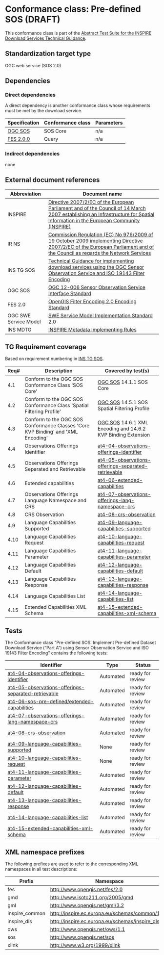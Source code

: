 # Conformance class: Pre-defined SOS (DRAFT)

This conformance class is part of the [Abstract Test Suite for the INSPIRE Download Services Technical Guidance](http://inspire.ec.europa.eu/id/ats/download-service/3.1).

## Standardization target type

OGC web service (SOS 2.0)

## Dependencies

### Direct dependencies

A direct dependency is another conformance class whose requirements must be met by the download service.

| Specification | Conformance class | Parameters | 
| ------------- | ----------------- | ---------- |
| [OGC SOS](#ref_OGC_SOS) | SOS Core | n/a |
| [FES 2.0.0](#ref_FES) | Query | n/a |

### Indirect dependencies

none
 
## External document references

| Abbreviation | Document name                       |
| ------------ | ----------------------------------- |
| INSPIRE <a name="ref_INSPIRE"></a> | [Directive 2007/2/EC of the European Parliament and of the Council of 14 March 2007 establishing an Infrastructure for Spatial Information in the European Community (INSPIRE)](http://eur-lex.europa.eu/legal-content/EN/TXT/PDF/?uri=CELEX:32007L0002&from=EN) |
| IR NS <a name="ref_IR_NS"></a>   | [Commission Regulation (EC) No 976/2009 of 19 October 2009 implementing Directive 2007/2/EC of the European Parliament and of the Council as regards the Network Services](http://eur-lex.europa.eu/legal-content/EN/TXT/PDF/?uri=CELEX:32009R0976&from=EN) |
| INS TG SOS <a name="ref_INS_TG_SOS"></a>   | [Technical Guidance for implementing download services using the OGC Sensor Observation Service and ISO 19143 Filter Encoding](http://inspire.ec.europa.eu/id/document/tg/download-sos/1.0) |
| OGC SOS <a name="ref_OGC_SOS"></a> | [OGC 12-006 Sensor Observation Service Interface Standard](https://portal.opengeospatial.org/files/?artifact_id=47599) |
| FES 2.0 <a name="ref_FES"></a> | [OpenGIS Filter Encoding 2.0 Encoding Standard](http://portal.opengeospatial.org/files/?artifact_id=39968) |
| OGC SWE Service Model | [SWE Service Model Implementation Standard 2.0](http://portal.opengeospatial.org/files/?artifact_id=38476) |
| INS MDTG | [INSPIRE Metadata Implementing Rules](http://inspire.ec.europa.eu/documents/Metadata/MD_IR_and_ISO_20131029.pdf) |

## TG Requirement coverage

Based on requirement numbering in [INS TG SOS](#ref_INS_TG_SOS).

| Req#   | Description                          | Covered by test(s)                 |
| ------ | ------------------------------------ | ---------------------------------- |
| 4.1    | Conform to the OGC SOS Conformance Class 'SOS Core'| [OGC SOS](#ref_OGC_SOS) 14.1.1 SOS Core
| 4.2    | Conform to the OGC SOS Conformance Class 'Spatial Filtering Profile'| [OGC SOS](#ref_OGC_SOS) 14.5.1 SOS Spatial Filtering Profile 
| 4.3    | Conform to the OGC SOS Conformance Classes 'Core KVP Binding' and 'XML Encoding'| [OGC SOS](#ref_OGC_SOS) 14.6.1 XML Encoding and 14.6.2 KVP Binding Extension
| 4.4    | Observations Offerings Identifier | [at4-04-observations-offerings-identifier](./at4-04-observations-offerings-identifier.md)
| 4.5    | Observations Offerings Separated and Retrievable | [at4-05-observations-offerings-separated-retrievable](./at4-05-observations-offerings-separated-retrievable.md)
| 4.6    | Extended capabilities | [at4-06-extended-capabilities](./at4-06-extended-capabilities.md)
| 4.7    | Observations Offerings Language Namespace and CRS | [at4-07-observations-offerings-lang-namespace-crs](./at4-07-observations-offerings-lang-namespace-crs.md)
| 4.8    | CRS Observation | [at4-08-crs-observation](./at4-08-crs-observation.md)
| 4.9    | Language Capabilities Supported | [at4-09-language-capabilities-supported](./at4-09-language-capabilities-supported.md)
| 4.10   | Language Capabilities Request | [at4-10-language-capabilities-request](./at4-10-language-capabilities-request.md)
| 4.11   | Language Capabilities Parameter | [at4-11-language-capabilities-parameter](./at4-11-language-capabilities-parameter.md)
| 4.12   | Language Capabilities Default | [at4-12-language-capabilities-default](./at4-12-language-capabilities-default.md)
| 4.13   | Language Capabilities Response | [at4-13-language-capabilities-response](./at4-13-language-capabilities-response.md)
| 4.14   | Language Capabilities List | [at4-14-language-capabilities-list](./at4-14-language-capabilities-list.md)
| 4.15   | Extended Capabilities XML Schema | [at4-15-extended-capabilities-xml-schema](./at4-15-extended-capabilities-xml-schema.md)

## Tests
The Conformance class "Pre-defined SOS: Implement Pre-defined Dataset Download Service (“Part A”) using Sensor Observation Service and ISO 19143 Filter Encoding" contains the following tests:

| Identifier                                                        | Type   | Status   |
| ----------------------------------------------------------------- | -------- | -------- |
| [at4-04-observations-offerings-identifier](./at4-04-observations-offerings-identifier.md) | Automated | ready for review |
| [at4-05-observations-offerings-separated-retrievable](./at4-05-observations-offerings-separated-retrievable.md) | Automated | ready for review |
| [at4-06-sos-pre-defined/extended-capabilities](./at4-06-sos-pre-defined/extended-capabilities.md) | Automated | ready for review |
| [at4-07-observations-offerings-lang-namespace-crs](./at4-07-observations-offerings-lang-namespace-crs.md) | Automated | ready for review |
| [at4-08-crs-observation](./at4-08-crs-observation.md) | Automated | ready for review |
| [at4-09-language-capabilities-supported](./at4-09-language-capabilities-supported.md) | None | ready for review |
| [at4-10-language-capabilities-request](./at4-10-language-capabilities-request.md) | None | ready for review |
| [at4-11-language-capabilities-parameter](./at4-11-language-capabilities-parameter.md) | Automated | ready for review |
| [at4-12-language-capabilities-default](./at4-12-language-capabilities-default.md) | Automated | ready for review |
| [at4-13-language-capabilities-response](./at4-13-language-capabilities-response.md) | Automated | ready for review |
| [at4-14-language-capabilities-list](./at4-14-language-capabilities-list.md) | Automated | ready for review |
| [at4-15-extended-capabilities-xml-schema](./at4-15-extended-capabilities-xml-schema.md) | Automated | ready for review |

## XML namespace prefixes <a name="namespaces"></a>

The following prefixes are used to refer to the corresponding XML namespaces in all test descriptions:

Prefix         | Namespace
-------------- | -------------------------------------------------
fes            | http://www.opengis.net/fes/2.0
gmd            | http://www.isotc211.org/2005/gmd
gml            | http://www.opengis.net/gml/3.2
inspire\_common| http://inspire.ec.europa.eu/schemas/common/1.0
inspire\_dls   | http://inspire.ec.europa.eu/schemas/inspire_dls/1.0
ows            | http://www.opengis.net/ows/1.1
sos            | http://www.opengis.net/sos
xlink          | http://www.w3.org/1999/xlink
